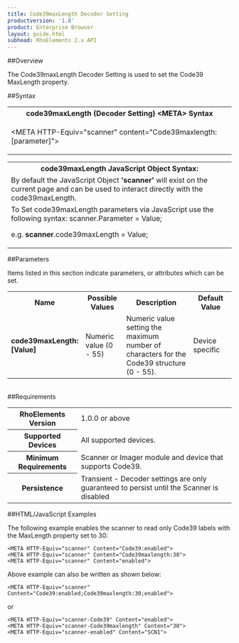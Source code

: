 ```yaml
---
title: Code39maxLength Decoder Setting
productversion: '1.8'
product: Enterprise Browser
layout: guide.html
subhead: RhoElements 2.x API
---
```


##Overview

The Code39maxLength Decoder Setting is used to set the Code39 MaxLength property.

##Syntax

<table class="re-table"><tr><th class="tableHeading">code39maxLength (Decoder Setting) &lt;META&gt; Syntax
</th></tr><tr><td class="clsSyntaxCells clsOddRow"><p>&lt;META HTTP-Equiv="scanner" content="Code39maxlength:[parameter]"&gt;</p></td></tr></table>
<table class="re-table"><tr><th class="tableHeading">code39maxLength JavaScript Object Syntax:</th></tr><tr><td class="clsSyntaxCells clsOddRow">
By default the JavaScript Object <b>'scanner'</b> will exist on the current page and can be used to interact directly with the code39maxLength.
</td></tr><tr><td class="clsSyntaxCells clsEvenRow">
To Set code39maxLength parameters via JavaScript use the following syntax: scanner.Parameter = Value;
<P />e.g. <b>scanner</b>.code39maxLength = Value;
</td></tr></table>

##Parameters


Items listed in this section indicate parameters, or attributes which can be set.
<table class="re-table"><col width="20%" /><col width="20%" /><col width="38%" /><col width="22%" /><tr><th class="tableHeading">Name</th><th class="tableHeading">Possible Values</th><th class="tableHeading">Description</th><th class="tableHeading">Default Value</th></tr><tr><td class="clsSyntaxCells clsOddRow"><b>code39maxLength:[Value]
</b></td><td class="clsSyntaxCells clsOddRow">Numeric value (0 - 55)</td><td class="clsSyntaxCells clsOddRow">Numeric value setting the maximum number of characters for the Code39 structure (0 - 55).</td><td class="clsSyntaxCells clsOddRow">Device specific</td></tr></table>
<table class="re-table"><col width="78%" /><col width="8%" /><col width="1%" /><col width="5%" /><col width="1%" /><col width="5%" /><col width="2%" /></table>





##Requirements

<table class="re-table"><tr><th class="tableHeading">RhoElements Version</th><td class="clsSyntaxCell clsEvenRow">1.0.0 or above
</td></tr><tr><th class="tableHeading">Supported Devices</th><td class="clsSyntaxCell clsOddRow">All supported devices.</td></tr><tr><th class="tableHeading">Minimum Requirements</th><td class="clsSyntaxCell clsOddRow">Scanner or Imager module and device that supports Code39.</td></tr><tr><th class="tableHeading">Persistence</th><td class="clsSyntaxCell clsEvenRow">Transient - Decoder settings are only guaranteed to persist until the Scanner is disabled</td></tr></table>


##HTML/JavaScript Examples

The following example enables the scanner to read only Code39 labels with the MaxLength property set to 30:

	<META HTTP-Equiv="scanner" Content="Code39:enabled">
	<META HTTP-Equiv="scanner" Content="Code39maxlength:30">
	<META HTTP-Equiv="scanner" Content="enabled">
	
Above example can also be written as shown below:

	<META HTTP-Equiv="scanner" Content="Code39:enabled;Code39maxlength:30;enabled">
	
or

	<META HTTP-Equiv="scanner-Code39" Content="enabled">
	<META HTTP-Equiv="scanner-Code39maxlength" Content="30">
	<META HTTP-Equiv="scanner-enabled" Content="SCN1">
	






